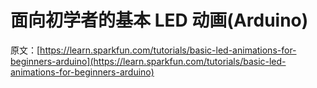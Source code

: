 # 面向初学者的基本 LED 动画(Arduino)

原文：[https://learn.sparkfun.com/tutorials/basic-led-animations-for-beginners-arduino](https://learn.sparkfun.com/tutorials/basic-led-animations-for-beginners-arduino)